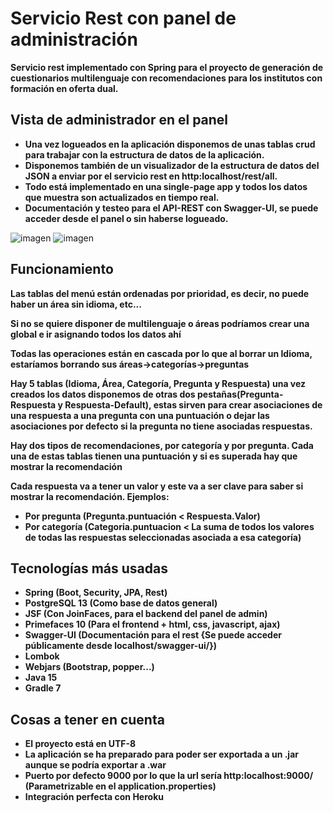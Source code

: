 # Servicio Rest con panel de administración
**Servicio rest implementado con Spring para el proyecto de generación de cuestionarios multilenguaje con recomendaciones para los institutos con formación en oferta dual.**

## Vista de administrador en el panel
- **Una vez logueados en la aplicación disponemos de unas tablas crud para trabajar con la estructura de datos de la aplicación.**
- **Disponemos también de un visualizador de la estructura de datos del JSON a enviar por el servicio rest en http:localhost/rest/all.**
- **Todo está implementado en una single-page app y todos los datos que muestra son actualizados en tiempo real.**
- **Documentación y testeo para el API-REST con Swagger-UI, se puede acceder desde el panel o sin haberse logueado.**
 
![imagen](https://user-images.githubusercontent.com/60214254/117727604-8cf00000-b1e8-11eb-88c1-63ef0641dccc.png)
![imagen](https://user-images.githubusercontent.com/60214254/117728015-228b8f80-b1e9-11eb-833a-123ebaff7a5b.png)

## Funcionamiento
**Las tablas del menú están ordenadas por prioridad, es decir, no puede haber un área sin idioma, etc...**

**Si no se quiere disponer de multilenguaje o áreas podríamos crear una global e ir asignando todos los datos ahí**

**Todas las operaciones están en cascada por lo que al borrar un Idioma, estaríamos borrando sus áreas->categorías->preguntas**

**Hay 5 tablas (Idioma, Área, Categoría, Pregunta y Respuesta) una vez creados los datos disponemos de otras dos pestañas(Pregunta-Respuesta y Respuesta-Default), estas sirven para crear asociaciones de una respuesta a una pregunta con una puntuación o dejar las asociaciones por defecto si la pregunta no tiene asociadas respuestas.**

**Hay dos tipos de recomendaciones, por categoría y por pregunta. Cada una de estas tablas tienen una puntuación y si es superada hay que mostrar la recomendación**

**Cada respuesta va a tener un valor y este va a ser clave para saber si mostrar la recomendación. Ejemplos:**
- **Por pregunta (Pregunta.puntuación < Respuesta.Valor)**
- **Por categoría (Categoria.puntuacion < La suma de todos los valores de todas las respuestas seleccionadas asociada a esa categoría)**

## Tecnologías más usadas
- **Spring (Boot, Security, JPA, Rest)**
- **PostgreSQL 13 (Como base de datos general)**
- **JSF (Con JoinFaces, para el backend del panel de admin)**
- **Primefaces 10 (Para el frontend + html, css, javascript, ajax)**
- **Swagger-UI (Documentación para el rest {Se puede acceder públicamente desde localhost/swagger-ui/})**
- **Lombok**
- **Webjars (Bootstrap, popper...)**
- **Java 15**
- **Gradle 7**

## Cosas a tener en cuenta
- **El proyecto está en UTF-8**
- **La aplicación se ha preparado para poder ser exportada a un .jar aunque se podría exportar a .war**
- **Puerto por defecto 9000 por lo que la url sería  http:localhost:9000/ (Parametrizable en el application.properties)**
- **Integración perfecta con Heroku**
